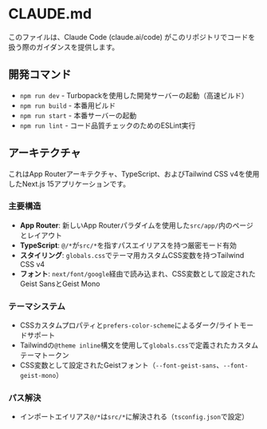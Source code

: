 # CLAUDE.md

このファイルは、Claude Code (claude.ai/code) がこのリポジトリでコードを扱う際のガイダンスを提供します。

## 開発コマンド

- `npm run dev` - Turbopackを使用した開発サーバーの起動（高速ビルド）
- `npm run build` - 本番用ビルド
- `npm run start` - 本番サーバーの起動
- `npm run lint` - コード品質チェックのためのESLint実行

## アーキテクチャ

これはApp Routerアーキテクチャ、TypeScript、およびTailwind CSS v4を使用したNext.js 15アプリケーションです。

### 主要構造
- **App Router**: 新しいApp Routerパラダイムを使用した`src/app/`内のページとレイアウト
- **TypeScript**: `@/*`が`src/*`を指すパスエイリアスを持つ厳密モード有効
- **スタイリング**: `globals.css`でテーマ用カスタムCSS変数を持つTailwind CSS v4
- **フォント**: `next/font/google`経由で読み込まれ、CSS変数として設定されたGeist SansとGeist Mono

### テーマシステム
- CSSカスタムプロパティと`prefers-color-scheme`によるダーク/ライトモードサポート
- Tailwindの`@theme inline`構文を使用して`globals.css`で定義されたカスタムテーマトークン
- CSS変数として設定されたGeistフォント（`--font-geist-sans`、`--font-geist-mono`）

### パス解決
- インポートエイリアス`@/*`は`src/*`に解決される（`tsconfig.json`で設定）